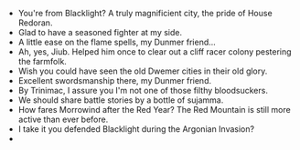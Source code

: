 - You're from Blacklight? A truly magnificient city, the pride of House Redoran.
- Glad to have a seasoned fighter at my side.
- A little ease on the flame spells, my Dunmer friend...
- Ah, yes, Jiub. Helped him once to clear out a cliff racer colony pestering the farmfolk.
- Wish you could have seen the old Dwemer cities in their old glory.
- Excellent swordsmanship there, my Dunmer friend.
- By Trinimac, I assure you I'm not one of those filthy bloodsuckers.
- We should share battle stories by a bottle of sujamma.
- How fares Morrowind after the Red Year? The Red Mountain is still more active than ever before.
- I take it you defended Blacklight during the Argonian Invasion?
- 
